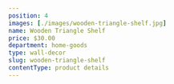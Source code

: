 ```yaml
---
position: 4
images: [./images/wooden-triangle-shelf.jpg]
name: Wooden Triangle Shelf
price: $30.00
department: home-goods
type: wall-decor
slug: wooden-triangle-shelf
contentType: product details
---
```

